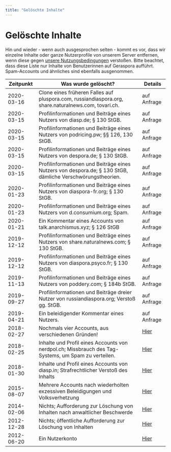 ```yaml
---
title: "Gelöschte Inhalte"
---
```


# Gelöschte Inhalte

Hin und wieder - wenn auch ausgesprochen selten - kommt es vor, dass wir einzelne Inhalte oder ganze Nutzerprofile von unserem Server entfernen, wenn diese gegen [unsere Nutzungsbedingungen](/pod/legal.html) verstoßen. Bitte beachtet, dass diese Liste nur Inhalte von Benutzerinnen auf Geraspora aufführt. Spam-Accounts und ähnliches sind ebenfalls ausgenommen.

| Zeitpunkt  | Was wurde gelöscht?                                                                                        | Details                                                                 |
| ---------- | ---------------------------------------------------------------------------------------------------------- | ----------------------------------------------------------------------- |
| 2020-03-16 | Clone eines früheren Falles auf pluspora.com, russiandiaspora.org, share.naturalnews.com, tovari.ch.       | auf Anfrage                                                             |
| 2020-03-15 | Profilinformationen und Beiträge eines Nutzers von diasp.de; § 130 StGB.                                   | auf Anfrage                                                             |
| 2020-03-15 | Profilinformationen und Beiträge eines Nutzers von podricing.pw; §§ 126, 130 StGB.                         | auf Anfrage                                                             |
| 2020-03-15 | Profilinformationen und Beiträge eines Nutzers von despora.de; § 130 StGB.                                 | auf Anfrage                                                             |
| 2020-03-15 | Profilinformationen und Beiträge eines Nutzers von despora.de; § 130 StGB, dämliche Verschwörungstheorien. | auf Anfrage                                                             |
| 2020-01-23 | Profilinformationen und Beiträge eines Nutzers von diaspora-fr.org; § 130 StGB.                            | auf Anfrage                                                             |
| 2020-01-23 | Profilinformationen und Beiträge eines Nutzers von d.consumium.org; Spam.                                  | auf Anfrage                                                             |
| 2020-01-21 | Ein Kommentar eines Accounts von talk.anarchismus.xyz; § 126 StGB                                          | auf Anfrage                                                             |
| 2019-12-12 | Profilinformationen und Beiträge eines Nutzers von share.naturalnews.com; § 130 StGB.                      | auf Anfrage                                                             |
| 2019-12-12 | Profilinformationen und Beiträge eines Nutzers von diaspora.psyco.fr; § 130 StGB.                          | auf Anfrage                                                             |
| 2019-11-13 | Profilinformationen und Beiträge eines Nutzers von poddery.com; § 184b StGB.                               | auf Anfrage                                                             |
| 2019-09-27 | Profilinformationen und Beiträge dreier Nutzer von russiandiaspora.org; Verstoß gg. StGB.                  | auf Anfrage                                                             |
| 2019-04-21 | Ein beleidigender Kommentar eines Nutzers.                                                                 | auf Anfrage                                                             |
| 2018-02-27 | Nochmals vier Accounts, aus verschiedenen Gründen!                                                         | [Hier](https://pod.geraspora.de/posts/1e3e7030fded01351cd2101b0e8ace24) |
| 2018-02-25 | Inhalte und Profil eines Accounts von nerdpol.ch; Missbrauch des Tag-Systems, um Spam zu verteilen.        | [Hier](https://pod.geraspora.de/posts/0f590fb0fc0501351cb0101b0e8ace24) |
| 2018-01-30 | Inhalte und Profil eines Accounts von diasp.in; Strafrechtlicher Verstoß des Inhalts                       | [Hier](https://pod.geraspora.de/posts/f0677280e7df01351c80101b0e8ace24) |
| 2015-08-07 | Mehrere Accounts nach wiederholten exzessiven Beleidigungen und Volksverhetzung                            | [Hier](https://pod.geraspora.de/posts/8fdc0e801f15013370b34860008dbc6c) |
| 2014-02-06 | Nichts; Aufforderung zur Löschung von Inhalten nach anwaltlicher Beschwerde                                | [Hier](https://pod.geraspora.de/posts/0f1831ced85b2f86)                 |
| 2012-12-28 | Nichts; öffentliche Aufforderung zur Löschung von Inhalten                                                 | [Hier](https://pod.geraspora.de/posts/39b97b38d96cf9a7)                 |
| 2012-06-20 | Ein Nutzerkonto                                                                                            | [Hier](https://pod.geraspora.de/posts/e6c76c0a017a09b6)                 |
